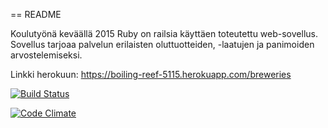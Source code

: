 == README

Koulutyönä keväällä 2015 Ruby on railsia käyttäen toteutettu web-sovellus. Sovellus tarjoaa palvelun erilaisten oluttuotteiden, -laatujen ja panimoiden arvostelemiseksi.

Linkki herokuun: https://boiling-reef-5115.herokuapp.com/breweries

[![Build Status](https://travis-ci.org/Lionking93/wadror.png)](https://travis-ci.org/Lionking93/wadror)

[![Code Climate](https://codeclimate.com/github/Lionking93/wadror/badges/gpa.svg)](https://codeclimate.com/github/Lionking93/wadror)
